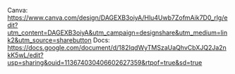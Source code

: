 Canva: https://www.canva.com/design/DAGEXB3oiyA/Hlu4Uwb7ZofmAik7D0_rlg/edit?utm_content=DAGEXB3oiyA&utm_campaign=designshare&utm_medium=link2&utm_source=sharebutton
Docs: https://docs.google.com/document/d/182IqdWyTMSzaUaQhvCbXJQ2Ja2nkK5wL/edit?usp=sharing&ouid=113674030406602627359&rtpof=true&sd=true

